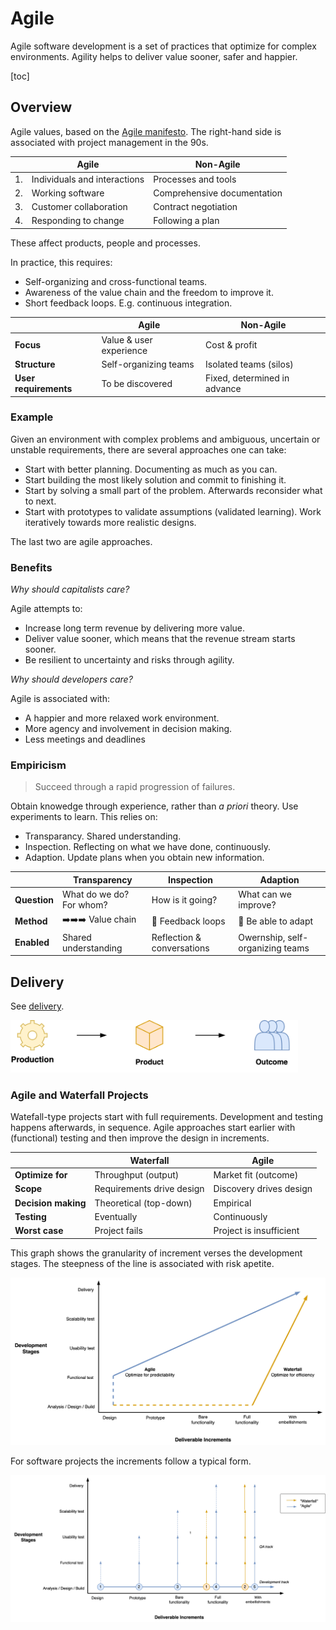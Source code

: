 # Agile

Agile software development is a set of practices that optimize for complex environments. Agility helps to deliver value sooner, safer and happier.

[toc]

## Overview

Agile values, based on the [Agile manifesto](https://agilemanifesto.org/). The right-hand side is associated with project management in the 90s.

|      | Agile                        | Non-Agile                   |
| ---- | ---------------------------- | --------------------------- |
| 1.   | Individuals and interactions | Processes and tools         |
| 2.   | Working software             | Comprehensive documentation |
| 3.   | Customer collaboration       | Contract negotiation        |
| 4.   | Responding to change         | Following a plan            |

These affect products, people and processes.

In practice, this requires:

- Self-organizing and cross-functional teams.
- Awareness of the value chain and the freedom to improve it.
- Short feedback loops. E.g. continuous integration.



|                       | Agile                   | Non-Agile                    |
| --------------------- | ----------------------- | ---------------------------- |
| **Focus**             | Value & user experience | Cost & profit                |
| **Structure**         | Self-organizing teams   | Isolated teams (silos)       |
| **User requirements** | To be discovered        | Fixed, determined in advance |



### Example

Given an environment with complex problems and ambiguous, uncertain or unstable requirements, there are several approaches one can take: 

- Start with better planning. Documenting as much as you can.
- Start building the most likely solution and commit to finishing it.
- Start by solving a small part of the problem. Afterwards reconsider what to next.
- Start with prototypes to validate assumptions (validated learning). Work iteratively towards more realistic designs.

The last two are agile approaches.



### Benefits

*Why should capitalists care?*

Agile attempts to:

- Increase long term revenue by delivering more value.
- Deliver value sooner, which means that the revenue stream starts sooner.
- Be resilient to uncertainty and risks through agility.



*Why should developers care?*

Agile is associated with:

- A happier and more relaxed work environment.
- More agency and involvement in decision making.
- Less meetings and deadlines



### Empiricism

> Succeed through a rapid progression of failures.

Obtain knowedge through experience, rather than *a priori* theory. Use experiments to learn. This relies on:

- Transparancy. Shared understanding.
- Inspection. Reflecting on what we have done, continuously.
- Adaption. Update plans when you obtain new information.



|              | Transparency             | Inspection                 | Adaption                         |
| ------------ | ------------------------ | -------------------------- | -------------------------------- |
| **Question** | What do we do? For whom? | How is it going?           | What can we improve?             |
| **Method**   | ➡️➡️➡️ Value chain          | 🔁 Feedback loops           | 🔀 Be able to adapt               |
| **Enabled**  | Shared understanding     | Reflection & conversations | Owernship, self-organizing teams |



## Delivery

See [delivery](../labour/realization.md).

<img src="../img/production-outcome.png" alt="production-outcome" style="height:6em;" />



### Agile and Waterfall Projects

Watefall-type projects start with full requirements. Development and testing happens afterwards, in sequence. Agile approaches start earlier with (functional) testing and then improve the design in increments.

|                     | Waterfall                 | Agile                   |
| ------------------- | ------------------------- | ----------------------- |
| **Optimize for**    | Throughput (output)       | Market fit (outcome)    |
| **Scope**           | Requirements drive design | Discovery drives design |
| **Decision making** | Theoretical (top-down)    | Empirical               |
| **Testing**         | Eventually                | Continuously            |
| **Worst case**      | Project fails             | Project is insufficient |



This graph shows the granularity of increment verses the development stages. The steepness of the line is associated with risk apetite.

![project-increments-method](../img/project-increments-method.png)



For software projects the increments follow a typical form.



![project-increments-iterations](../img/project-increments-iterations.png)

